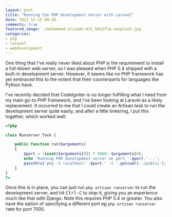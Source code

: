 ```yaml
---
layout: post
title: "Running the PHP development server with Laravel"
date: 2012-12-15 00:26
comments: true
featured_image: ./mohammad-alizade-62t_kKa2YlA-unsplash.jpg
categories: 
- php
- laravel
- webdevelopment
---
```


One thing that I've really never liked about PHP is the requirement to install a full-blown web server, so I was pleased when PHP 5.4 shipped with a built-in development server. However, it seems like no PHP framework has yet embraced this to the extent that their counterparts for languages like Python have.

I've recently decided that CodeIgniter is no longer fulfilling what I need from my main go-to PHP framework, and I've been looking at Laravel as a likely replacement. It occurred to me that I could create an Artisan task to run the development server quite easily, and after a little tinkering, I put this together, which worked well:

```php
<?php

class Runserver_Task {

    public function run($arguments)
    {   
        $port = !isset($arguments[0]) ? 8000: $arguments[0];
        echo 'Running PHP development server on port '.$port.'...';
        passthru('php -S localhost:'.$port.' -t '.getcwd().'/public');
    }   
}
?>
```

Once this is in place, you can just run `php artisan runserver` to run the development server, and hit <kbd>Ctrl-C</kbd> to stop it, giving you an experience much like that with Django. Note this requires PHP 5.4 or greater. You also have the option of specifying a different port eg `php artisan runserver 7000` for port 7000.
